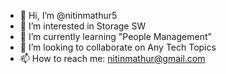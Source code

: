 - 👋 Hi, I’m @nitinmathur5
- 👀 I’m interested in Storage SW
- 🌱 I’m currently learning "People Management"
- 💞️ I’m looking to collaborate on Any Tech Topics
- 📫 How to reach me: nitinmathur@gmail.com

<!---
nitinmathur5/nitinmathur5 is a ✨ special ✨ repository because its `README.md` (this file) appears on your GitHub profile.
You can click the Preview link to take a look at your changes.
--->
